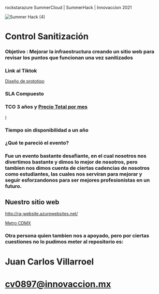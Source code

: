 rockstarazure
SummerCloud | SummerHack | Innovaccion 2021

![Summer Hack (4)](https://user-images.githubusercontent.com/9124597/127756851-c8627116-f177-4198-966d-9003016d2060.png)

# Control Sanitización

### Objetivo : Mejorar la infraestructura creando un sitio web para revisar los puntos que funcionan una vez sanitizados

### Link al Tiktok

[Diseño de prototipo](https://user-images.githubusercontent.com/87087900/127762710-8c451cfa-956e-42b0-9af0-aaa596db778c.jpg)

### SLA Compuesto

### TCO 3 años y [Precio Total por mes](https://user-images.githubusercontent.com/87087900/127763711-1ab50ccd-3339-40ae-9951-08e8aee7e750.jpg)
)

### Tiempo sin disponibilidad a un año

### ¿Qué te pareció el evento?

### Fue un evento bastante desafiante, en el cual nosotros nos divertimos bastante y dimos lo mejor de nosotros, pero tambien nos dimos cuenta de ciertas cadencias de nosotros como estudiantes, las cuales nos serviran para mejorar y seguir esforzandonos para ser mejores profesionistas en un futuro. 

## Nuestro sitio web
http://ra-website.azurewebsites.net/

[Metro CDMX](https://bucket-contra.s3.amazonaws.com/wp-content/uploads/2020/03/New-Project-21-4.jpg?x23326)


### Otra persona quien tambien nos a apoyado, pero por ciertas cuestiones no lo pudimos meter al repositorio es:
# Juan Carlos Villarroel
# cv0897@innovaccion.mx
